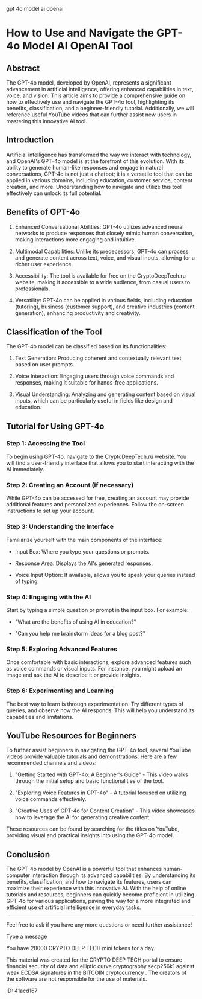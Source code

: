 gpt 4o model ai openai
# How to Use and Navigate the GPT-4o Model AI OpenAI Tool



## Abstract



The GPT-4o model, developed by OpenAI, represents a significant advancement in artificial intelligence, offering enhanced capabilities in text, voice, and vision. This article aims to provide a comprehensive guide on how to effectively use and navigate the GPT-4o tool, highlighting its benefits, classification, and a beginner-friendly tutorial. Additionally, we will reference useful YouTube videos that can further assist new users in mastering this innovative AI tool.



## Introduction



Artificial intelligence has transformed the way we interact with technology, and OpenAI's GPT-4o model is at the forefront of this evolution. With its ability to generate human-like responses and engage in natural conversations, GPT-4o is not just a chatbot; it is a versatile tool that can be applied in various domains, including education, customer service, content creation, and more. Understanding how to navigate and utilize this tool effectively can unlock its full potential.



## Benefits of GPT-4o



1. Enhanced Conversational Abilities: GPT-4o utilizes advanced neural networks to produce responses that closely mimic human conversation, making interactions more engaging and intuitive.



2. Multimodal Capabilities: Unlike its predecessors, GPT-4o can process and generate content across text, voice, and visual inputs, allowing for a richer user experience.



3. Accessibility: The tool is available for free on the CryptoDeepTech.ru website, making it accessible to a wide audience, from casual users to professionals.



4. Versatility: GPT-4o can be applied in various fields, including education (tutoring), business (customer support), and creative industries (content generation), enhancing productivity and creativity.



## Classification of the Tool



The GPT-4o model can be classified based on its functionalities:



1. Text Generation: Producing coherent and contextually relevant text based on user prompts.

2. Voice Interaction: Engaging users through voice commands and responses, making it suitable for hands-free applications.

3. Visual Understanding: Analyzing and generating content based on visual inputs, which can be particularly useful in fields like design and education.



## Tutorial for Using GPT-4o



### Step 1: Accessing the Tool



To begin using GPT-4o, navigate to the CryptoDeepTech.ru website. You will find a user-friendly interface that allows you to start interacting with the AI immediately.



### Step 2: Creating an Account (if necessary)



While GPT-4o can be accessed for free, creating an account may provide additional features and personalized experiences. Follow the on-screen instructions to set up your account.



### Step 3: Understanding the Interface



Familiarize yourself with the main components of the interface:

- Input Box: Where you type your questions or prompts.

- Response Area: Displays the AI's generated responses.

- Voice Input Option: If available, allows you to speak your queries instead of typing.



### Step 4: Engaging with the AI



Start by typing a simple question or prompt in the input box. For example:

- "What are the benefits of using AI in education?"

- "Can you help me brainstorm ideas for a blog post?"



### Step 5: Exploring Advanced Features



Once comfortable with basic interactions, explore advanced features such as voice commands or visual inputs. For instance, you might upload an image and ask the AI to describe it or provide insights.



### Step 6: Experimenting and Learning



The best way to learn is through experimentation. Try different types of queries, and observe how the AI responds. This will help you understand its capabilities and limitations.



## YouTube Resources for Beginners



To further assist beginners in navigating the GPT-4o tool, several YouTube videos provide valuable tutorials and demonstrations. Here are a few recommended channels and videos:



1. "Getting Started with GPT-4o: A Beginner's Guide" - This video walks through the initial setup and basic functionalities of the tool.

2. "Exploring Voice Features in GPT-4o" - A tutorial focused on utilizing voice commands effectively.

3. "Creative Uses of GPT-4o for Content Creation" - This video showcases how to leverage the AI for generating creative content.



These resources can be found by searching for the titles on YouTube, providing visual and practical insights into using the GPT-4o model.



## Conclusion



The GPT-4o model by OpenAI is a powerful tool that enhances human-computer interaction through its advanced capabilities. By understanding its benefits, classification, and how to navigate its features, users can maximize their experience with this innovative AI. With the help of online tutorials and resources, beginners can quickly become proficient in utilizing GPT-4o for various applications, paving the way for a more integrated and efficient use of artificial intelligence in everyday tasks.



---



Feel free to ask if you have any more questions or need further assistance!



Type a message

You have 20000 CRYPTO DEEP TECH mini tokens for a day.


This material was created for the  CRYPTO DEEP TECH portal  to ensure financial security of data and elliptic curve cryptography  secp256k1 against weak ECDSA  signatures   in the  BITCOIN cryptocurrency . The creators of the software are not responsible for the use of materials.

 ID: 41acd167
